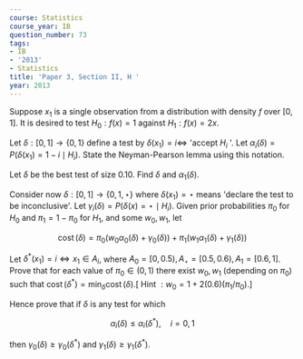 ```yaml
---
course: Statistics
course_year: IB
question_number: 73
tags:
- IB
- '2013'
- Statistics
title: 'Paper 3, Section II, H '
year: 2013
---
```




Suppose $x_{1}$ is a single observation from a distribution with density $f$ over $[0,1]$. It is desired to test $H_{0}: f(x)=1$ against $H_{1}: f(x)=2 x$.

Let $\delta:[0,1] \rightarrow\{0,1\}$ define a test by $\delta\left(x_{1}\right)=i \Longleftrightarrow$ 'accept $H_{i}$ '. Let $\alpha_{i}(\delta)=P\left(\delta\left(x_{1}\right)=1-i \mid H_{i}\right)$. State the Neyman-Pearson lemma using this notation.

Let $\delta$ be the best test of size $0.10$. Find $\delta$ and $\alpha_{1}(\delta)$.

Consider now $\delta:[0,1] \rightarrow\{0,1, \star\}$ where $\delta\left(x_{1}\right)=\star$ means 'declare the test to be inconclusive'. Let $\gamma_{i}(\delta)=P\left(\delta(x)=\star \mid H_{i}\right)$. Given prior probabilities $\pi_{0}$ for $H_{0}$ and $\pi_{1}=1-\pi_{0}$ for $H_{1}$, and some $w_{0}, w_{1}$, let

$$\operatorname{cost}(\delta)=\pi_{0}\left(w_{0} \alpha_{0}(\delta)+\gamma_{0}(\delta)\right)+\pi_{1}\left(w_{1} \alpha_{1}(\delta)+\gamma_{1}(\delta)\right)$$

Let $\delta^{*}\left(x_{1}\right)=i \Longleftrightarrow x_{1} \in A_{i}$, where $A_{0}=[0,0.5), A_{\star}=[0.5,0.6), A_{1}=[0.6,1]$. Prove that for each value of $\pi_{0} \in(0,1)$ there exist $w_{0}, w_{1}$ (depending on $\left.\pi_{0}\right)$ such that $\operatorname{cost}\left(\delta^{*}\right)=\min _{\delta} \operatorname{cost}(\delta) .\left[\right.$ Hint $\left.: w_{0}=1+2(0.6)\left(\pi_{1} / \pi_{0}\right) .\right]$

Hence prove that if $\delta$ is any test for which

$$\alpha_{i}(\delta) \leqslant \alpha_{i}\left(\delta^{*}\right), \quad i=0,1$$

then $\gamma_{0}(\delta) \geqslant \gamma_{0}\left(\delta^{*}\right)$ and $\gamma_{1}(\delta) \geqslant \gamma_{1}\left(\delta^{*}\right)$.